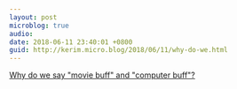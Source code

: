 ```yaml
---
layout: post
microblog: true
audio: 
date: 2018-06-11 23:40:01 +0800
guid: http://kerim.micro.blog/2018/06/11/why-do-we.html
---
```

[Why do we say "movie buff" and "computer buff"?](http://www.thehindu.com/thehindu/edu/2003/02/18/stories/2003021800030205.htm)
